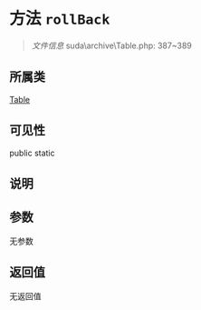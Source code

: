 # 方法 `rollBack`

> *文件信息* suda\archive\Table.php: 387~389

## 所属类 

[Table](../Table.md)

## 可见性

 public static

## 说明



## 参数


无参数


## 返回值

无返回值
